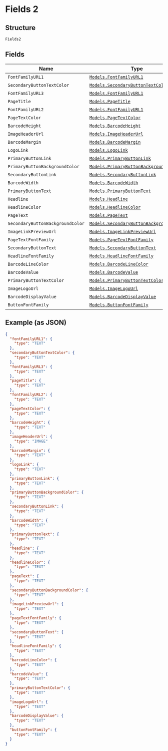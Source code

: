 
# Fields 2

## Structure

`Fields2`

## Fields

| Name | Type | Tags | Description |
|  --- | --- | --- | --- |
| `FontFamilyURL1` | [`Models.FontFamilyURL1`](/doc/models/font-family-url1.md) | Required | - |
| `SecondaryButtonTextColor` | [`Models.SecondaryButtonTextColor`](/doc/models/secondary-button-text-color.md) | Required | - |
| `FontFamilyURL3` | [`Models.FontFamilyURL1`](/doc/models/font-family-url1.md) | Required | - |
| `PageTitle` | [`Models.PageTitle`](/doc/models/page-title.md) | Required | - |
| `FontFamilyURL2` | [`Models.FontFamilyURL1`](/doc/models/font-family-url1.md) | Required | - |
| `PageTextColor` | [`Models.PageTextColor`](/doc/models/page-text-color.md) | Required | - |
| `BarcodeHeight` | [`Models.BarcodeHeight`](/doc/models/barcode-height.md) | Required | - |
| `ImageHeaderUrl` | [`Models.ImageHeaderUrl`](/doc/models/image-header-url.md) | Required | - |
| `BarcodeMargin` | [`Models.BarcodeMargin`](/doc/models/barcode-margin.md) | Required | - |
| `LogoLink` | [`Models.LogoLink`](/doc/models/logo-link.md) | Required | - |
| `PrimaryButtonLink` | [`Models.PrimaryButtonLink`](/doc/models/primary-button-link.md) | Required | - |
| `PrimaryButtonBackgroundColor` | [`Models.PrimaryButtonBackgroundColor`](/doc/models/primary-button-background-color.md) | Required | - |
| `SecondaryButtonLink` | [`Models.SecondaryButtonLink`](/doc/models/secondary-button-link.md) | Required | - |
| `BarcodeWidth` | [`Models.BarcodeWidth`](/doc/models/barcode-width.md) | Required | - |
| `PrimaryButtonText` | [`Models.PrimaryButtonText`](/doc/models/primary-button-text.md) | Required | - |
| `Headline` | [`Models.Headline`](/doc/models/headline.md) | Required | - |
| `HeadlineColor` | [`Models.HeadlineColor`](/doc/models/headline-color.md) | Required | - |
| `PageText` | [`Models.PageText`](/doc/models/page-text.md) | Required | - |
| `SecondaryButtonBackgroundColor` | [`Models.SecondaryButtonBackgroundColor`](/doc/models/secondary-button-background-color.md) | Required | - |
| `ImageLinkPreviewUrl` | [`Models.ImageLinkPreviewUrl`](/doc/models/image-link-preview-url.md) | Required | - |
| `PageTextFontFamily` | [`Models.PageTextFontFamily`](/doc/models/page-text-font-family.md) | Required | - |
| `SecondaryButtonText` | [`Models.SecondaryButtonText`](/doc/models/secondary-button-text.md) | Required | - |
| `HeadlineFontFamily` | [`Models.HeadlineFontFamily`](/doc/models/headline-font-family.md) | Required | - |
| `BarcodeLineColor` | [`Models.BarcodeLineColor`](/doc/models/barcode-line-color.md) | Required | - |
| `BarcodeValue` | [`Models.BarcodeValue`](/doc/models/barcode-value.md) | Required | - |
| `PrimaryButtonTextColor` | [`Models.PrimaryButtonTextColor`](/doc/models/primary-button-text-color.md) | Required | - |
| `ImageLogoUrl` | [`Models.ImageLogoUrl`](/doc/models/image-logo-url.md) | Required | - |
| `BarcodeDisplayValue` | [`Models.BarcodeDisplayValue`](/doc/models/barcode-display-value.md) | Required | - |
| `ButtonFontFamily` | [`Models.ButtonFontFamily`](/doc/models/button-font-family.md) | Required | - |

## Example (as JSON)

```json
{
  "fontFamilyURL1": {
    "type": "TEXT"
  },
  "secondaryButtonTextColor": {
    "type": "TEXT"
  },
  "fontFamilyURL3": {
    "type": "TEXT"
  },
  "pageTitle": {
    "type": "TEXT"
  },
  "fontFamilyURL2": {
    "type": "TEXT"
  },
  "pageTextColor": {
    "type": "TEXT"
  },
  "barcodeHeight": {
    "type": "TEXT"
  },
  "imageHeaderUrl": {
    "type": "IMAGE"
  },
  "barcodeMargin": {
    "type": "TEXT"
  },
  "logoLink": {
    "type": "TEXT"
  },
  "primaryButtonLink": {
    "type": "TEXT"
  },
  "primaryButtonBackgroundColor": {
    "type": "TEXT"
  },
  "secondaryButtonLink": {
    "type": "TEXT"
  },
  "barcodeWidth": {
    "type": "TEXT"
  },
  "primaryButtonText": {
    "type": "TEXT"
  },
  "headline": {
    "type": "TEXT"
  },
  "headlineColor": {
    "type": "TEXT"
  },
  "pageText": {
    "type": "TEXT"
  },
  "secondaryButtonBackgroundColor": {
    "type": "TEXT"
  },
  "imageLinkPreviewUrl": {
    "type": "TEXT"
  },
  "pageTextFontFamily": {
    "type": "TEXT"
  },
  "secondaryButtonText": {
    "type": "TEXT"
  },
  "headlineFontFamily": {
    "type": "TEXT"
  },
  "barcodeLineColor": {
    "type": "TEXT"
  },
  "barcodeValue": {
    "type": "TEXT"
  },
  "primaryButtonTextColor": {
    "type": "TEXT"
  },
  "imageLogoUrl": {
    "type": "TEXT"
  },
  "barcodeDisplayValue": {
    "type": "TEXT"
  },
  "buttonFontFamily": {
    "type": "TEXT"
  }
}
```

